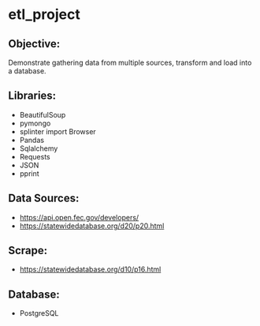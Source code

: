 # etl_project
## Objective:
Demonstrate gathering data from multiple sources, transform and load into a database. 

## Libraries:
* BeautifulSoup
* pymongo
* splinter import Browser
* Pandas
* Sqlalchemy
* Requests
* JSON
* pprint


## Data Sources:
* https://api.open.fec.gov/developers/
* https://statewidedatabase.org/d20/p20.html

## Scrape:
* https://statewidedatabase.org/d10/p16.html

## Database:
* PostgreSQL